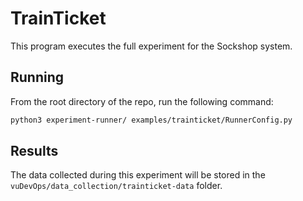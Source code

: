 
# TrainTicket

This program executes the full experiment for the Sockshop system.

## Running

From the root directory of the repo, run the following command:

```bash
python3 experiment-runner/ examples/trainticket/RunnerConfig.py
```

## Results

The data collected during this experiment will be stored in the `vuDevOps/data_collection/trainticket-data` folder.
